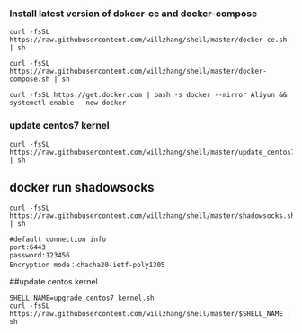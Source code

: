 ### Install latest version of dokcer-ce and docker-compose
```
curl -fsSL https://raw.githubusercontent.com/willzhang/shell/master/docker-ce.sh | sh

curl -fsSL https://raw.githubusercontent.com/willzhang/shell/master/docker-compose.sh | sh

curl -fsSL https://get.docker.com | bash -s docker --mirror Aliyun && systemctl enable --now docker
```


### update centos7 kernel
```
curl -fsSL https://raw.githubusercontent.com/willzhang/shell/master/update_centos7_kernel.sh | sh
```

## docker run shadowsocks
```
curl -fsSL https://raw.githubusercontent.com/willzhang/shell/master/shadowsocks.sh | sh

#default connection info
port:6443
password:123456
Encryption mode：chacha20-ietf-poly1305
```


##update centos kernel
```
SHELL_NAME=upgrade_centos7_kernel.sh
curl -fsSL https://raw.githubusercontent.com/willzhang/shell/master/$SHELL_NAME | sh
```
